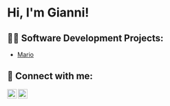 <h1>Hi, I'm Gianni! <br/></h1>

<h2>👨‍💻 Software Development Projects:</h2>

  - [Mario](https://github.com/giannisassano/GradeText#readme)


<h2> 🤳 Connect with me:</h2>


[<img align="left" alt="giannisassano | LinkedIn" width="22px" src="https://cdn.jsdelivr.net/npm/simple-icons@v3/icons/linkedin.svg" />][linkedin]
[<img align="left" alt="giannisassano | Outlook" width="22px" src="https://cdn.jsdelivr.net/npm/simple-icons@3.13.0/icons/microsoftoutlook.svg" />][outlook]



[linkedin]: https://linkedin.com/in/giannisassano
[outlook]: mailto:giannisassano@hotmail.co.uk


<!--
**joshmadakor1/joshmadakor1** is a ✨ _special_ ✨ repository because its `README.md` (this file) appears on your GitHub profile.

Here are some ideas to get you started:

- 🔭 I’m currently working on ...
- 🌱 I’m currently learning ...
- 👯 I’m looking to collaborate on ...
- 🤔 I’m looking for help with ...
- 💬 Ask me about ...
- 📫 How to reach me: ...
- 😄 Pronouns: ...
- ⚡ Fun fact: ...
-->
